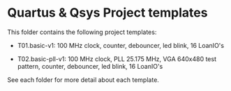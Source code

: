 # Quartus & Qsys Project templates 

This folder contains the following project templates:

* T01.basic-v1: 100 MHz clock, counter, debouncer, led blink, 16 LoanIO's 

* T02.basic-pll-v1:  100 MHz clock, PLL  25.175 MHz, VGA 640x480 test pattern, counter, debouncer, led blink, 16 LoanIO's 

  


See each folder for more detail about each template. 